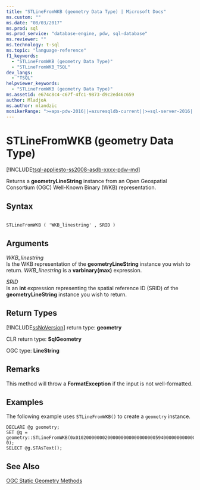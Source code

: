 ```yaml
---
title: "STLineFromWKB (geometry Data Type) | Microsoft Docs"
ms.custom: ""
ms.date: "08/03/2017"
ms.prod: sql
ms.prod_service: "database-engine, pdw, sql-database"
ms.reviewer: ""
ms.technology: t-sql
ms.topic: "language-reference"
f1_keywords: 
  - "STLineFromWKB (geometry Data Type)"
  - "STLineFromWKB_TSQL"
dev_langs: 
  - "TSQL"
helpviewer_keywords: 
  - "STLineFromWKB (geometry Data Type)"
ms.assetid: e674c8c4-c67f-4fc1-9873-d9c2ed46c659
author: MladjoA
ms.author: mlandzic 
monikerRange: ">=aps-pdw-2016||=azuresqldb-current||>=sql-server-2016||=sqlallproducts-allversions||>=sql-server-linux-2017||=azuresqldb-mi-current"
---
```

# STLineFromWKB (geometry Data Type)
[!INCLUDE[tsql-appliesto-ss2008-asdb-xxxx-pdw-md](../../includes/tsql-appliesto-ss2008-asdb-xxxx-pdw-md.md)]

Returns a **geometryLineString** instance from an Open Geospatial Consortium (OGC) Well-Known Binary (WKB) representation.
  
## Syntax  
  
```  
  
STLineFromWKB ( 'WKB_linestring' , SRID )  
```  
  
## Arguments  
 *WKB_linestring*  
 Is the WKB representation of the **geometryLineString** instance you wish to return. *WKB_linestring* is a **varbinary(max)** expression.  
  
 *SRID*  
 Is an **int** expression representing the spatial reference ID (SRID) of the **geometryLineString** instance you wish to return.  
  
## Return Types  
 [!INCLUDE[ssNoVersion](../../includes/ssnoversion-md.md)] return type: **geometry**  
  
 CLR return type: **SqlGeometry**  
  
 OGC type: **LineString**  
  
## Remarks  
 This method will throw a **FormatException** if the input is not well-formatted.  
  
## Examples  
 The following example uses `STLineFromWKB()` to create a `geometry` instance.  
  
```  
DECLARE @g geometry;   
SET @g = geometry::STLineFromWKB(0x0102000000020000000000000000005940000000000000594000000000000069400000000000006940, 0);  
SELECT @g.STAsText();  
```  
  
## See Also  
 [OGC Static Geometry Methods](../../t-sql/spatial-geometry/ogc-static-geometry-methods.md)  
  
  

